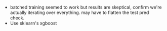 - batched training seemed to work but results are skeptical, confirm we're actually iterating over everything. may have to flatten the test pred check.
- Use sklearn's xgboost